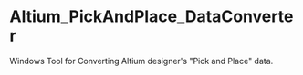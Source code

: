 # Altium_PickAndPlace_DataConverter
Windows Tool for Converting Altium designer's "Pick and Place" data.

